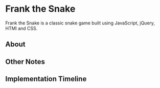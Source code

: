 # Frank the Snake
  Frank the Snake is a classic snake game built using JavaScript, jQuery, HTMl and CSS.

## About


## Other Notes

## Implementation Timeline
